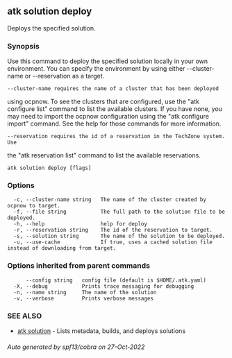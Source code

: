 ## atk solution deploy

Deploys the specified solution.

### Synopsis

Use this command to deploy the specified solution
locally in your own environment. You can specify the environment by using
either --cluster-name or --reservation as a target.

    --cluster-name requires the name of a cluster that has been deployed
using ocpnow. To see the clusters that are configured, use the "atk configure 
list" command to list the available clusters. If you have none, you may need to
import the ocpnow configuration using the "atk configure import" command. See
the help for those commands for more information.

    --reservation requires the id of a reservation in the TechZone system. Use
the "atk reservation list" command to list the available reservations.

```
atk solution deploy [flags]
```

### Options

```
  -c, --cluster-name string   The name of the cluster created by ocpnow to target.
  -f, --file string           The full path to the solution file to be deployed.
  -h, --help                  help for deploy
  -r, --reservation string    The id of the reservation to target.
  -s, --solution string       The name of the solution to be deployed.
  -u, --use-cache             If true, uses a cached solution file instead of downloading from target.
```

### Options inherited from parent commands

```
      --config string   config file (default is $HOME/.atk.yaml)
  -X, --debug           Prints trace messaging for debugging
  -n, --name string     The name of the solution
  -v, --verbose         Prints verbose messages
```

### SEE ALSO

* [atk solution](atk_solution.md)	 - Lists metadata, builds, and deploys solutions

###### Auto generated by spf13/cobra on 27-Oct-2022
